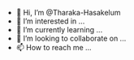 - 👋 Hi, I’m @Tharaka-Hasakelum
- 👀 I’m interested in ...
- 🌱 I’m currently learning ...
- 💞️ I’m looking to collaborate on ...
- 📫 How to reach me ...

<!---
Tharaka-Hasakelum/Tharaka-Hasakelum is a ✨ special ✨ repository because its `README.md` (this file) appears on your GitHub profile.
You can click the Preview link to take a look at your changes.
--->
